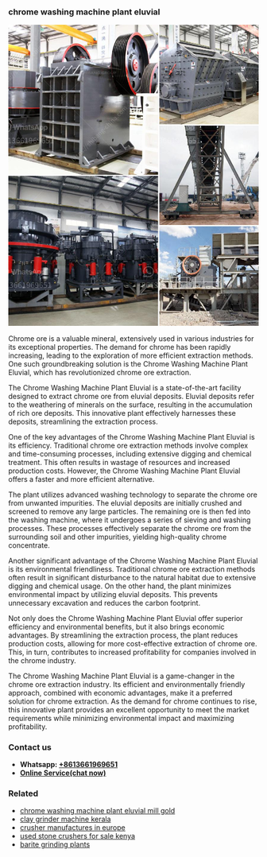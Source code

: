 <h3>chrome washing machine plant eluvial</h3><img src='1708332580.jpg' alt=''><p>Chrome ore is a valuable mineral, extensively used in various industries for its exceptional properties. The demand for chrome has been rapidly increasing, leading to the exploration of more efficient extraction methods. One such groundbreaking solution is the Chrome Washing Machine Plant Eluvial, which has revolutionized chrome ore extraction.</p><p>The Chrome Washing Machine Plant Eluvial is a state-of-the-art facility designed to extract chrome ore from eluvial deposits. Eluvial deposits refer to the weathering of minerals on the surface, resulting in the accumulation of rich ore deposits. This innovative plant effectively harnesses these deposits, streamlining the extraction process.</p><p>One of the key advantages of the Chrome Washing Machine Plant Eluvial is its efficiency. Traditional chrome ore extraction methods involve complex and time-consuming processes, including extensive digging and chemical treatment. This often results in wastage of resources and increased production costs. However, the Chrome Washing Machine Plant Eluvial offers a faster and more efficient alternative.</p><p>The plant utilizes advanced washing technology to separate the chrome ore from unwanted impurities. The eluvial deposits are initially crushed and screened to remove any large particles. The remaining ore is then fed into the washing machine, where it undergoes a series of sieving and washing processes. These processes effectively separate the chrome ore from the surrounding soil and other impurities, yielding high-quality chrome concentrate.</p><p>Another significant advantage of the Chrome Washing Machine Plant Eluvial is its environmental friendliness. Traditional chrome ore extraction methods often result in significant disturbance to the natural habitat due to extensive digging and chemical usage. On the other hand, the plant minimizes environmental impact by utilizing eluvial deposits. This prevents unnecessary excavation and reduces the carbon footprint.</p><p>Not only does the Chrome Washing Machine Plant Eluvial offer superior efficiency and environmental benefits, but it also brings economic advantages. By streamlining the extraction process, the plant reduces production costs, allowing for more cost-effective extraction of chrome ore. This, in turn, contributes to increased profitability for companies involved in the chrome industry.</p><p>The Chrome Washing Machine Plant Eluvial is a game-changer in the chrome ore extraction industry. Its efficient and environmentally friendly approach, combined with economic advantages, make it a preferred solution for chrome extraction. As the demand for chrome continues to rise, this innovative plant provides an excellent opportunity to meet the market requirements while minimizing environmental impact and maximizing profitability.</p><h3>Contact us</h3><ul><li><strong>Whatsapp:&nbsp;<a href="https://wa.me/8613661969651">+8613661969651</a></strong></li><li><a href="https://swt.shibang-china.com/?git&amp;zhl&amp;chrome washing machine plant eluvial"><strong>Online Service(chat now)</strong></a></li></ul><h3>Related</h3><ul><li><a href='chrome washing machine plant eluvial mill gold.md'>chrome washing machine plant eluvial mill gold</a></li><li><a href='clay grinder machine kerala.md'>clay grinder machine kerala</a></li><li><a href='crusher manufactures in europe.md'>crusher manufactures in europe</a></li><li><a href='used stone crushers for sale kenya.md'>used stone crushers for sale kenya</a></li><li><a href='barite grinding plants.md'>barite grinding plants</a></li></ul>